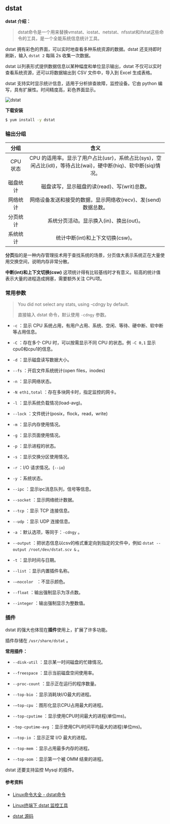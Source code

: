 ## dstat

**dstat 介绍：**

> dstat命令是一个用来替换vmstat、iostat、netstat、nfsstat和ifstat这些命令的工具，是一个全能系统信息统计工具。

dstat 拥有彩色的界面，可以实时地查看多种系统资源的数据。dstat 还支持即时刷新，输入 `dstat 2` 每隔 2s 收集一次数据。

dstat 以列表形式提供数据信息以某种幅度和单位显示输出，dstat 不仅可以实时查看系统资源，还可以将数据输出到 CSV 文件中，导入到 Excel 生成表格。

dstat 支持实时显示统计信息，适用于分析排查故障，监控设备。它由 python 编写，具有扩展性。时间精度高，彩色界面显示。

![dstat](C:\Users\10107\Desktop\博客文章\linux\工具篇\dstat.png)

**下载安装**

```sh
$ yum install -y dstat
```



### 输出分组

|   分组   |                             含义                             |
| :------: | :----------------------------------------------------------: |
| CPU 状态 | CPU 的适用率。显示了用户占比(usr)，系统占比(sys)，空闲占比(idl)，等待占比(wai)，硬中断(hiq)、软中断(siq)情况。 |
| 磁盘统计 |         磁盘读写，显示磁盘的读(read)、写(writ)总数。         |
| 网络统计 | 网络设备发送和接受的数据，显示网络收(recv)、发(send)数据总数。 |
| 分页统计 |           系统分页活动。显示换入(in)、换出(out)。            |
| 系统统计 |               统计中断(int)和上下文切换(csw)。               |

**分页**指的是一种内存管理技术用于查找系统的场景，分页值大表示系统正在大量使用交换空间，说明内存非常分散。

**中断(int)和上下文切换(csw)** 这项统计得有比较基线时才有意义。较高的统计值表示大量的进程造成拥塞，需要额外关注 CPU项。



### 常用参数

> You did not select any stats, using -cdngy by default.
>
> 直接输入 dstat 命令，默认使用 `-cdngy` 参数。



- `-c` ：显示 CPU 系统占用，有用户占用、系统、空闲、等待、硬中断、软中断等占用信息。
- `-C` ：存在多个 CPU 时，可以按需显示不同 CPU 的状态。例 `-C 0,1` 显示cpu0和cpu1的信息。
- `-d` ：显示磁盘读写数据大小。
- `--fs` ：开启文件系统统计(open files，inodes)
- `-n` ：显示网络状态。
- `-N eth1,total` ：存在多块网卡时，指定监控的网卡。
- `-l` ：显示系统负载情况(load-avg)。
- `--lock` ：文件统计(posix，flock，read，write)
- `-m` ：显示内存使用情况。
- `-g` ：显示页面使用情况。
- `-p` ：显示进程的状态。
- `-s` ：显示交换分区使用情况。
- `-r` ：I/O 请求情况。(`--io`)
- `-y` ：系统状态。
- `--ipc` ：显示ipc消息队列，信号等信息。
- `--socket` ：显示网络统计数据。
- `--tcp` ：显示 TCP 连接信息。
- `--udp` ：显示 UDP 连接信息。

- `-a` ：默认选项，等同于：`-cdngy` 。
- `--output` ：把状态信息以csv的格式重定向到指定的文件中，例如 `dstat --output /root/dev/dstat.scv &` 。

- `-t` ：显示时间与日期。
- `--list` ：显示内置插件名称。
- `-–nocolor ` ：不显示颜色。 

- `--float` ：输出强制显示为浮点数。
- `--integer` ：输出强制显示为整数值。



### 插件

dstat 的强大也体现在**插件**使用上，扩展了许多功能。

插件存储在 `/usr/share/dstat` 。

**常用插件：**

- `--disk-util` ：显示某一时间磁盘的忙碌情况。
- `--freespace` ：显示当前磁盘空间使用率。
- `--proc-count` ：显示正在运行的程序数量。
- `--top-bio` ：显示消耗块I/O最大的进程。

- `-–top-cpu` ：图形化显示CPU占用最大的进程。
- `--top-cputime` ：显示使用CPU时间最大的进程(单位ms)。
- `-top-cputime-avg` ：显示使用CPU时间平均最大的进程(单位ms)。

- `-–top-io` ：显示正常 I/O 最大的进程。
- `--top-mem` ：显示占用最多内存的进程。
- `--top-oom` ：显示第一个被 OMM 结束的进程。

dstat 还要支持监控 Mysql 的插件。



#### 参考资料

- [Linux命令大全 - dstat命令](https://man.linuxde.net/dstat)

- [Linux终端下 dstat 监控工具](https://linux.cn/article-3215-1.html)

- [dstat 源码](https://github.com/dagwieers/dstat/blob/master/dstat#L602)

